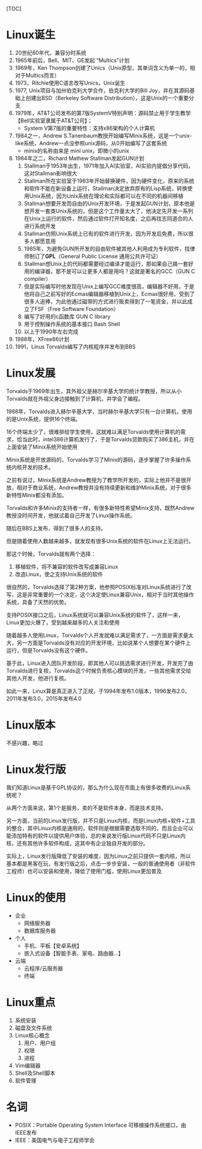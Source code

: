 [TOC]

# Linux诞生
1. 20世纪60年代，兼容分时系统
2. 1965年前后，Bell、MIT、GE发起 “Multics”计划
3. 1969年，Ken Thompson创建了Unics（Unix原型，其单词含义为单一的，相对于Multics而言）
4. 1973，Ritchie使用C语言改写Unics，Unix诞生
5. 1977, Unix项目与加州伯克利大学合作，伯克利大学的Bill Joy，并在其源码基础上创建出BSD（Berkeley Software Distribution），这是Unix的一个重要分支
6. 1979年，AT&T公司发布的第7版SystemV特别声明：源码禁止用于学生教学【Bell实验室隶属于AT&T公司】；
   - System V第7版的重要特性：支持x86架构的个人计算机
7. 1984之一，Andrew S.Tanenbaum教授开始编写Minix系统，这是一个unix-like系统，Andrew一点没参照unix源码，从0开始编写了这套系统
   - minix的名称由来是 mini unix，即微小的unix
8. 1984年之二，Richard Mathew Stallman发起GUN计划
   1. Stallman于1953年出生，1971年加入AI实验室，AI实验内提倡分享代码，这对Stallman影响很大
   2. Stallman所在实验室于1983年开始替换硬件，因为硬件变化，原来的系统和软件不能在新设备上运行，Stallman决定放弃原有的Lisp系统，转换使用Unix系统，因为Unix系统在理论和实际都可以在不同的机器间移植
   3. Stallman想要开发而自由的Unix开发环境，于是发起GUN计划，原本他是想开发一套类Unix系统的，但是这个工作量太大了，他决定先开发一系列在Unix上运行的软件，然后通过软件打开知名度，之后再找志同道合的人进行系统开发
   4. Stallman仿照Unix系统上已有的软件进行开发，因为开发后免费，所以很多人都愿意用
   5. 1985年，为避免GUN所开发的自由软件被其他人利用成为专利软件，找律师制订了**GPL**（General Public License 通用公共许可证）
   6. Stallman想Unix上的代码都需要经过编译才能运行，那如果自己搞一套好用的编译器，那不是可以让更多人都是用吗？这就是著名的GCC（GUN C compiler）
   7. 但是实际编写时他发现在Unix上编写GCC难度很高，编辑器不好用，于是他将自己之前写好的Ecmas编辑器移植到Unix上，Ecmas很好用，受到了很多人追捧，为此他通过磁带的方式进行贩卖得到了一笔资金，并以此成立了FSF（Free Software Foundation）
   8. 编写了好用的c函数库 GUN C library
   9. 用于控制操作系统的基本接口 Bash Shell
   10. 以上于1990年左右完成
9. 1988年，XFree86计划
10. 1991，Linus Torvalds编写了内核程序并发布到BBS

# Linux发展
Torvalds于1969年出生，其外祖父是赫尔辛基大学的统计学教授，所以从小Torvalds就在外祖父身边接触到了计算机，并学会了编程。

1988年，Torvalds进入赫尔辛基大学，当时赫尔辛基大学只有一台计算机，使用的是Unix系统，提供16个终端。

16个终端太少了，很难排给学生使用，这就难以满足Torvalds使用计算机的需求，恰当此时，intel386计算机发行了，于是Torvalds贷款购买了386主机，并在上面安装了Minix系统开始使用

Minix系统是开放源码的，Torvalds学习了Minix的源码，逐步掌握了许多操作系统内核开发的技术。

之前有说过，Minix系统是Andrew教授为了教学所开发的，实际上他并不是很开放，相对于商业系统，Andrew教授并没有持续更新和维护Minix系统，对于很多新特性Minix都没有添加。

Torvalds和许多Minix的支持者一样，有很多新特性希望Minix支持，既然Andrew教授没时间开发，他就试着自己开发了Linux操作系统。

随后在BBS上发布，得到了很多人的支持。

但是随着使用人数越来越多，就发现有很多Unix系统的软件在Linux上无法运行。

那这个时候，Torvalds就有两个选择：
1. 移植软件，将不兼容的软件改写成兼容Linux
2. 改造Linux，使之支持Unix系统的软件

很自然的，Torvalds选择了第2种方案，他参照POSIX标准对Linux系统进行了改写，这是非常重要的一个决定，这个决定使Linux兼容Unix，相对于当时其他操作系统，具备了天然的优势。

支持POSIX接口之后，Linux系统就可以兼容Unix系统的软件了，这样一来，Linux更加火爆了，受到越来越多的人关注和使用

随着越多人使用Linux，Torvalds个人开发就难以满足需求了，一方面是需求量太大，另一方面是Torvalds没有对应的开发环境，比如说某个人想要在某个硬件上运行，但是Torvalds没有这个硬件。

基于此，Linux进入团队开发阶段，即其他人可以挑选需求进行开发，开发完了由Torvalds进行复核，Torvalds这个时候负责核心模块的开发，一些其他需求交给其他人开发，他进行复核。

如此一来，Linux算是真正进入了正规，于1994年发布1.0版本，1996发布2.0，2011年发布3.0，2015年发布4.0

# Linux版本
不感兴趣，略过

# Linux发行版
我们知道Linux是基于GPL协议的，那么为什么现在市面上有很多收费的Linux系统呢？

从两个方面来说，第1个是服务，卖的不是软件本身，而是技术支持。

另一方面，当前的Linux发行版，并不只是Linux内核，而是Linux内核+软件+工具的整合，其中Linux内核是通用的，软件则是根据需要选取不同的，而且企业可以能添加特有的软件以提供用户体验，总的来说发行版Linux代码不只是Linux内核，还有其他许多软件构成，这其中有企业独自开发的部分。

实际上，Linux发行版降低了安装的难度，因为Linux之前只提供一套内核，所以基本都是黑客在玩，有发行版之后，点击一步步安装，一般的普通使用者（非软件工程师）也可以安装和使用，降低了使用门槛，使用Linux更加普及

# Linux的使用
- 企业
  - 网络服务器
  - 数据库服务器
- 个人
  - 手机、平板【安卓系统】
  - 嵌入式设备【智能手表、家电、路由器...】
- 云端
  - 云程序/云服务器
  - 终端

# Linux重点
1. 系统安装
2. 磁盘及文件系统
3. Linux核心概念
   1. 用户、用户组
   2. 权限
   3. 进程
4. Vim编辑器
5. Shell及Shell脚本
6. 软件管理

# 名词
- POSIX：Portable Operating System Interface 可移植操作系统接口，由IEEE发布
- IEEE：美国电气与电子工程师学会
